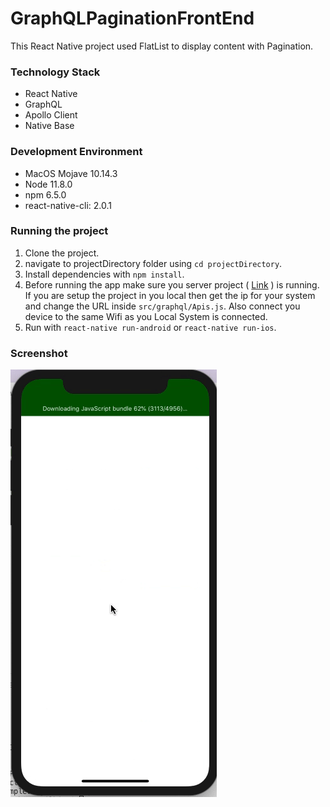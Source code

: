 # GraphQLPaginationFrontEnd

This React Native project used FlatList to display content with Pagination.

### Technology Stack
- React Native
- GraphQL
- Apollo Client
- Native Base

### Development Environment 
- MacOS Mojave 10.14.3
- Node 11.8.0
- npm 6.5.0
- react-native-cli: 2.0.1

### Running the project
1. Clone the project.
2. navigate to projectDirectory folder using `cd projectDirectory`.
3. Install dependencies with `npm install`.
4. Before running the app make sure you server project ( [Link](https://github.com/pankajnegi1893/GraphQLPaginationBackend) ) is running. If you are setup the project in you local then get the ip for your system and change the URL inside 
    `src/graphql/Apis.js`. Also connect you device to the same Wifi as you Local System is connected.
4. Run with `react-native run-android` or `react-native run-ios`.


### Screenshot

![](/gif/graphql_pagination.gif)